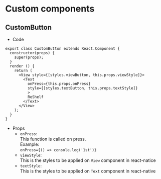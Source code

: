 # Custom components

## CustomButton
- Code
```
export class CustomButton extends React.Component {
  constructor(props) {
    super(props);
  }
  render () {
    return (
      <View style={[styles.viewButton, this.props.viewStyle]}>
        <Text
          onPress={this.props.onPress}
          style={[styles.textButton, this.props.textStyle]}
          >
          ReShelf
        </Text>
      </View>
    );
  }
}
```
- Props  
  - `onPress`:  
  This function is called on press.  
  Example:  
    `onPress={() => console.log('1st')}`
  - `viewStyle`:  
  This is the styles to be applied on `View` component in react-natice
  - `textStyle`:  
  This is the styles to be applied on `Text` component in react-native